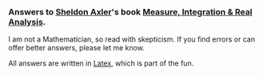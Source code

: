### Answers to [Sheldon Axler](https://www.axler.net/)'s book [Measure, Integration & Real Analysis](https://a.co/d/bzohjOa).
I am not a Mathematician, so read with skepticism. If you find errors or can offer better answers, please let me know.

All answers are written in [Latex](https://www.latex-project.org/), which is part of the fun.